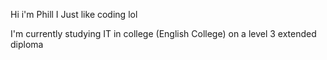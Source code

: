 Hi i'm Phill I Just like coding lol

I'm currently studying IT in college (English College) on a level 3 extended diploma
